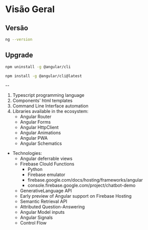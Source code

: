 # Visão Geral

## Versão
```bash
ng --version
```  

## Upgrade
```bash
npm uninstall -g @angular/cli
```
```bash
npm install -g @angular/cli@latest
```

--  

1. Typescript programming language
2. Components' html templates
4. Command Line Interface automation
5. Libraries available in the ecosystem:
    - Angular Router
    - Angular Forms
    - Angular HttpClient
    - Angular Animations
    - Angular PWA
    - Angular Schematics
- Technologies:
    - Angular deferrable views
    - Firebase Clould Functions
        - Python
        - Firebase emulator
        - firebase.google.com/docs/hosting/frameworks/angular
        - console.firebase.google.com/project/chatbot-demo
    - GenerativeLanguage API
    - Early preview of Angular support on Firebase Hosting
    - Semantic Retrieval API
    - Attributed Question-Answering
    - Angular Model inputs
    - Angular Signals
    - Control Flow
